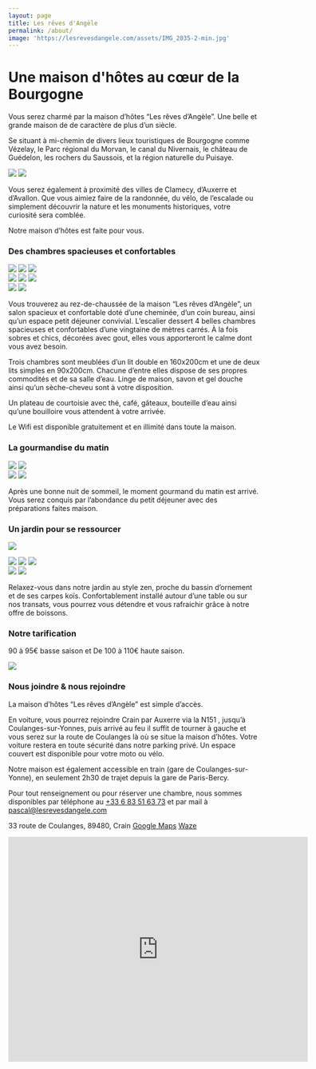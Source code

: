 ```yaml
---
layout: page
title: Les rêves d'Angèle
permalink: /about/
image: 'https://lesrevesdangele.com/assets/IMG_2035-2-min.jpg'
---
```

#  Une maison d'hôtes au cœur de la Bourgogne

Vous serez charmé par la maison d’hôtes “Les rêves d’Angèle”. Une belle et grande maison de de caractère de plus d’un siècle.

Se situant à mi-chemin de divers lieux touristiques de Bourgogne comme Vézelay, le Parc régional du Morvan, le canal du Nivernais, le château de Guédelon, les rochers du Saussois, et la région naturelle du Puisaye. 

<div class="gallery-box">
  <div class="gallery">
    <img src="https://lesrevesdangele.com/assets/IMG_2854-1-min-1.jpg">
    <img src="https://lesrevesdangele.com/assets/ecran.jpg">
  </div>
</div>

Vous serez également à proximité des villes de Clamecy, d’Auxerre et d’Avallon. Que vous aimiez faire de la randonnée, du vélo, de l’escalade ou simplement découvrir la nature et les monuments historiques, votre curiosité sera comblée.

Notre maison d’hôtes est faite pour vous.

### Des chambres spacieuses et confortables

<div class="gallery-box">
  <div class="gallery">
    <img src="https://lesrevesdangele.com/assets/1.jpg">
    <img src="https://lesrevesdangele.com/assets/2.jpg">
    <img src="https://lesrevesdangele.com/assets/6.jpg">
  </div>
</div>


<div class="gallery-box">
  <div class="gallery">
    <img src="https://lesrevesdangele.com/assets/3.jpg">
    <img src="https://lesrevesdangele.com/assets/4.jpg">
    <img src="https://lesrevesdangele.com/assets/5.jpg">
  </div>
</div>

<div class="gallery-box">
  <div class="gallery">
    <img src="https://lesrevesdangele.com/assets/7.jpg">
    <img src="https://lesrevesdangele.com/assets/8.jpg">
  </div>
</div>


Vous trouverez au rez-de-chaussée de la maison “Les rêves d’Angèle”, un salon spacieux et confortable doté d’une cheminée, d’un coin bureau, ainsi qu’un espace petit déjeuner convivial. L’escalier dessert 4 belles chambres spacieuses et confortables d’une vingtaine de mètres carrés. À la fois sobres et chics, décorées avec gout, elles vous apporteront le calme dont vous avez besoin.

Trois chambres sont meublées d’un lit double en 160x200cm et une de deux lits simples en 90x200cm. Chacune d’entre elles dispose de ses propres commodités et de sa salle d’eau. Linge de maison, savon et gel douche ainsi qu’un sèche-cheveu sont à votre disposition.

Un plateau de courtoisie avec thé, café, gâteaux, bouteille d’eau ainsi qu’une bouilloire vous attendent à votre arrivée.

Le Wifi est disponible gratuitement et en illimité dans toute la maison.

### La gourmandise du matin

<div class="gallery-box">
  <div class="gallery">
    <img src="https://lesrevesdangele.com/assets/2-1.jpg">
    <img src="https://lesrevesdangele.com/assets/3-1.jpg">
  </div>
</div>

<div class="gallery-box">
  <div class="gallery">
    <img src="https://lesrevesdangele.com/assets/1-1.jpg">
    <img src="https://lesrevesdangele.com/assets/4-1.jpg">
  </div>
</div>

Après une bonne nuit de sommeil, le moment gourmand du matin est arrivé. Vous serez conquis par l’abondance du petit déjeuner avec des préparations faites maison.

### Un jardin pour se ressourcer

![](https://lesrevesdangele.com/assets/2-2.jpg)

<div class="gallery-box">
  <div class="gallery">
    <img src="https://lesrevesdangele.com/assets/1-2.jpg">
    <img src="https://lesrevesdangele.com/assets/4-2.jpg">
    <img src="https://lesrevesdangele.com/assets/5-1.jpg">
  </div>
</div>

<div class="gallery-box">
  <div class="gallery">
    <img src="https://lesrevesdangele.com/assets/3-2.jpg">
    <img src="https://lesrevesdangele.com/assets/6-1.jpg">
  </div>
</div>

Relaxez-vous dans notre jardin au style zen, proche du bassin d’ornement et de ses carpes koïs. Confortablement installé autour d’une table ou sur nos transats, vous pourrez vous détendre et vous rafraichir grâce à notre offre de boissons.

### Notre tarification

90 à 95€ basse saison et
De 100 à 110€ haute saison.

![](https://lesrevesdangele.com/assets/IMG_2712-1-min.JPG)

### Nous joindre & nous rejoindre

La maison d’hôtes “Les rêves d’Angèle” est simple d’accès.

En voiture, vous pourrez rejoindre Crain par Auxerre via la N151 , jusqu’à Coulanges-sur-Yonnes, puis arrivé au feu il suffit de tourner à gauche et vous serez sur la route de Coulanges là où se situe la maison d’hôtes. Votre voiture restera en toute sécurité dans notre parking privé. Un espace couvert est disponible pour votre moto ou vélo.

Notre maison est également accessible en train (gare de Coulanges-sur-Yonne), en seulement 2h30 de trajet depuis la gare de Paris-Bercy.

Pour tout renseignement ou pour réserver une chambre, nous sommes disponibles par téléphone au [+33 6 83 51 63 73](tel:0033683516373) et par mail à pascal@lesrevesdangele.com

33 route de Coulanges, 89480, Crain
[Google Maps](https://www.google.com/maps/place/Les+r%C3%AAves+d'Ang%C3%A8le/@47.5289639,3.5442161,17z/data=!4m18!1m9!3m8!1s0x47ee2f9453405f73:0x797fd1ba442d4134!2zTGVzIHLDqnZlcyBkJ0FuZ8OobGU!5m2!4m1!1i2!8m2!3d47.5289639!4d3.5464101!3m7!1s0x47ee2f9453405f73:0x797fd1ba442d4134!5m2!4m1!1i2!8m2!3d47.5289639!4d3.5464101)
[Waze](https://waze.com/ul/hu06w2sqkm)

<iframe src="https://www.google.com/maps/embed?pb=!1m18!1m12!1m3!1d2693.994818633331!2d3.5442160510380174!3d47.528963879077445!2m3!1f0!2f0!3f0!3m2!1i1024!2i768!4f13.1!3m3!1m2!1s0x47ee2f9453405f73%3A0x797fd1ba442d4134!2zTGVzIHLDqnZlcyBkJ0FuZ8OobGU!5e0!3m2!1sfr!2sfr!4v1618145367590!5m2!1sfr!2sfr" width="600" height="450" style="border:0;" allowfullscreen="" loading="lazy"></iframe>